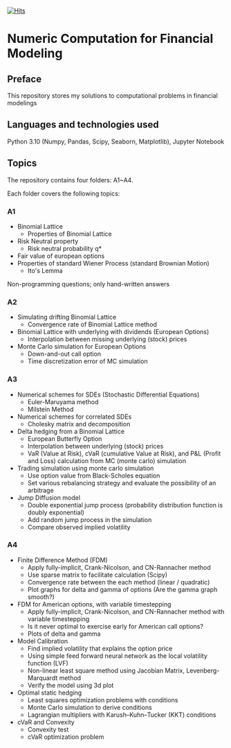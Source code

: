 [![Hits](https://hits.seeyoufarm.com/api/count/incr/badge.svg?url=https%3A%2F%2Fgit.uwaterloo.ca%2Fj22yi%2Ffinancial-modeling&count_bg=%23FFBC93&title_bg=%238FC2FF&icon=&icon_color=%23E7E7E7&title=visits&edge_flat=false)](https://hits.seeyoufarm.com)

# Numeric Computation for Financial Modeling

## Preface

This repository stores my solutions to computational problems in financial modelings

## Languages and technologies used

Python 3.10 (Numpy, Pandas, Scipy, Seaborn, Matplotlib), Jupyter Notebook

## Topics

The repository contains four folders: A1~A4.

Each folder covers the following topics:

### A1

* Binomial Lattice
    - Properties of Binomial Lattice
* Risk Neutral property
    - Risk neutral probability q*
* Fair value of european options
* Properties of standard Wiener Process (standard Brownian Motion)
    - Ito's Lemma

Non-programming questions; only hand-written answers

### A2

* Simulating drifting Binomial Lattice
    - Convergence rate of Binomial Lattice method
* Binomial Lattice with underlying with dividends (European Options)
    - Interpolation between missing underlying (stock) prices
* Monte Carlo simulation for European Options
    - Down-and-out call option
    - Time discretization error of MC simulation

### A3

* Numerical schemes for SDEs (Stochastic Differential Equations)
    - Euler-Maruyama method
    - Milstein Method
* Numerical schemes for correlated SDEs
    - Cholesky matrix and decomposition
* Delta hedging from a Binomial Lattice
    - European Butterfly Option
    - Interpolation between underlying (stock) prices
    - VaR (Value at Risk), cVaR (cumulative Value at Risk), and P&L (Profit and Loss) calculation from MC (monte carlo) simulation
* Trading simulation using monte carlo simulation
    - Use option value from Black-Scholes equation
    - Set various rebalancing strategy and evaluate the possibility of an arbitrage
* Jump Diffusion model
    - Double exponential jump process (probability distribution function is doubly exponential)
    - Add random jump process in the simulation
    - Compare observed implied volatility

### A4

* Finite Difference Method (FDM)
    - Apply fully-implicit, Crank-Nicolson, and CN-Rannacher method
    - Use sparse matrix to facilitate calculation (Scipy)
    - Convergence rate between the each method (linear / quadratic)
    - Plot graphs for delta and gamma of options (Are the gamma graph smooth?)
* FDM for American options, with variable timestepping
    - Apply fully-implicit, Crank-Nicolson, and CN-Rannacher method with variable timestepping
    - Is it never optimal to exercise early for American call options?
    - Plots of delta and gamma
* Model Calibration
    - Find implied volatility that explains the option price
    - Using simple feed forward neural network as the local volatility function (LVF)
    - Non-linear least square method using Jacobian Matrix, Levenberg-Marquardt method
    - Verify the model using 3d plot
* Optimal static hedging
    - Least squares optimization problems with conditions
    - Monte Carlo simulation to derive conditions
    - Lagrangian multipliers with Karush–Kuhn–Tucker (KKT) conditions
* cVaR and Convexity
    - Convexity test
    - cVaR optimization problem

